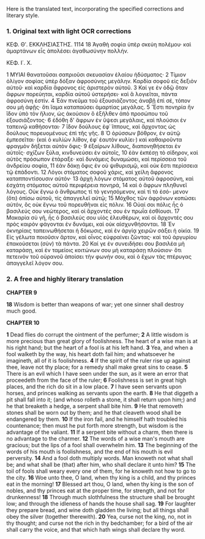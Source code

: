 Here is the translated text, incorporating the specified corrections and literary style.

### 1. Original text with light OCR corrections

ΚΕΦ. Θʹ.                                ΕΚΚΛΗΣΙΑΣΤΗΣ.                             1114
18 Ἀγαθὴ σοφία ὑπὲρ σκεύη πολέμου· καὶ ἁμαρτάνων εἷς ἀπολέσει
ἀγαθωσύνην πολλήν.

ΚΕΦ. Ι΄. Χ.

1 ΜΥΙΑΙ θανατοῦσαι σαπριοῦσι σκευασίαν ἐλαίου ἡδύσματος·
2 Τίμιον ὀλίγον σοφίας ὑπὲρ δόξαν ἀφροσύνης μεγάλην. Καρδία σοφοῦ εἰς δεξιὸν αὐτοῦ· καὶ καρδία ἄφρονος εἰς ἀριστερὸν αὐτοῦ.
3 Καί γε ἐν ὁδῷ ὅταν ἄφρων πορεύηται, καρδία αὐτοῦ ὑστερήσει·
καὶ ἃ λογιεῖται, πάντα ἀφροσύνη ἐστίν.
4 Ἐὰν πνεῦμα τοῦ ἐξουσιάζοντος ἀναβῇ ἐπὶ σέ, τόπον σου μὴ ἀφῇς· ὅτι ἴαμα καταπαύσει ἁμαρτίας μεγάλας.
5 Ἔστι πονηρία ἣν ἴδον ὑπὸ τὸν ἥλιον, ὡς ἀκούσιον ὃ ἐξῆλθεν ἀπὸ προσώπου τοῦ ἐξουσιάζοντος·
6 ἐδόθη δ' ἄφρων ἐν ὕψεσι μεγάλαις, καὶ πλούσιοι ἐν ταπεινῷ καθήσονται·
7 ἴδον δούλους ἐφ᾿ ἵππους, καὶ ἄρχοντας ὡς δούλους πορευομένους ἐπὶ τῆς γῆς.
8 Ὁ ὀρύσσων βόθρον, ἐν αὐτῷ ἐμπεσεῖται· (καὶ ὁ κυλίὼν λίθον, ἐφ᾿ ἑαυτὸν κυλίει·) καὶ καθαιροῦντα φραγμὸν δήξεται αὐτὸν ὄφις·
9 ἐξαίρων λίθους, διαπονηθήσεται ἐν αὐτοῖς· σχίζων ξύλα, κινδυνεύσει ἐν αὐτοῖς,
10 ἐὰν ἐκπέσῃ τὸ σίδηρον, καὶ αὐτὸς πρόσωπον ἐτάραξε· καὶ δυνάμεις δυναμώσει, καὶ περίσσεια τοῦ ἀνδρείου σοφία,
11 ἐὰν δάκῃ ὄφις ἐν οὐ ψιθυρισμῷ, καὶ οὐκ ἔστι περίσσεια τῷ ἐπάδοντι.
12 Λόγοι στόματος σοφοῦ χάρις, καὶ χείλη ἄφρονος καταπποντίσουσιν αὐτόν·
13 ἀρχὴ λόγων στόματος αὐτοῦ ἀφροσύνη, καὶ ἐσχάτη στόματος αὐτοῦ περιφέρεια πονηρά,
14 καὶ ὁ ἄφρων πληθυνεῖ λόγους. Οὐκ ἔγνω ὁ ἄνθρωπος τί τὸ γενησόμενον, καὶ τί τὸ ἐσό- μενον (ὅτι) ὀπίσω αὐτοῦ, τίς ἀπαγγελεῖ αὐτῷ;
15 Μόχθος τῶν ἀφρόνων κοπώσει αὐτόν, ὃς οὐκ ἔγνω τοῦ πορευθῆναι εἰς πόλιν.
16 Οὐαί σοι πόλις ἧς ὁ βασιλεύς σου νεώτερος, καὶ οἱ ἄρχοντές σου ἐν πρωΐα ἐσθίουσι.
17 Μακαρία σὺ γῆ, ἧς ὁ βασιλεύς σου υἱὸς ἐλευθέρων, καὶ οἱ ἄρχοντές σου πρὸς καιρὸν φάγονται ἐν δυνάμει, καὶ οὐκ αἰσχυνθήσονται.
18 Ἐν ὀκνηρίαις ταπεινωθήσεται ἡ δόκωσις, καὶ ἐν ἀργίᾳ χειρῶν σάξει ἡ οἰκία.
19 Εἰς γέλωτα ποιοῦσιν ἄρτον, καὶ οἶνος εὐφραίνει ζῶντας· καὶ τοῦ ἀργυρίου ἐπακούσεται (σὺν) τὰ πάντα.
20 Καί γε ἐν συνειδήσει σου βασιλέα μὴ καταράσῃ, καὶ ἐν ταμείοις κοιτώνων σου μὴ καταράσῃ πλούσιον· ὅτι πετεινὸν τοῦ οὐρανοῦ ἀποίσει τὴν φωνήν σου, καὶ ὁ ἔχων τὰς πτέρυγας ἀπαγγελεῖ λόγον σου.

### 2. A free and highly literary translation

**CHAPTER 9**

**18** Wisdom is better than weapons of war;
    yet one sinner shall destroy much good.

**CHAPTER 10**

**1** Dead flies do corrupt the ointment of the perfumer;
**2** A little wisdom is more precious than great glory of foolishness.
    The heart of a wise man is at his right hand;
    but the heart of a fool is at his left hand.
**3** Yea, and when a fool walketh by the way,
    his heart doth fail him;
    and whatsoever he imagineth, all of it is foolishness.
**4** If the spirit of the ruler rise up against thee,
    leave not thy place;
    for a remedy shall make great sins to cease.
**5** There is an evil which I have seen under the sun,
    as it were an error that proceedeth from the face of the ruler;
**6** Foolishness is set in great high places,
    and the rich do sit in a low place.
**7** I have seen servants upon horses,
    and princes walking as servants upon the earth.
**8** He that diggeth a pit shall fall into it;
    (and whoso rolleth a stone, it shall return upon him;)
    and he that breaketh a hedge, a serpent shall bite him.
**9** He that removeth stones shall be worn out by them;
    and he that cleaveth wood shall be endangered by them.
**10** If the iron fail, and he himself hath troubled his countenance;
    then must he put forth more strength,
    but wisdom is the advantage of the valiant.
**11** If a serpent bite without a charm,
    then there is no advantage to the charmer.
**12** The words of a wise man's mouth are gracious;
    but the lips of a fool shall overwhelm him.
**13** The beginning of the words of his mouth is foolishness,
    and the end of his mouth is evil perversity.
**14** And a fool doth multiply words.
    Man knoweth not what shall be;
    and what shall be (that) after him,
    who shall declare it unto him?
**15** The toil of fools shall weary every one of them,
    for he knoweth not how to go to the city.
**16** Woe unto thee, O land, when thy king is a child,
    and thy princes eat in the morning!
**17** Blessed art thou, O land, when thy king is the son of nobles,
    and thy princes eat at the proper time, for strength,
    and not for drunkenness!
**18** Through much slothfulness the structure shall be brought low;
    and through the idleness of hands the house shall sag.
**19** For laughter they prepare bread,
    and wine doth gladden the living;
    but all things shall obey the silver (together therewith).
**20** Yea, curse not the king, no, not in thy thought;
    and curse not the rich in thy bedchamber;
    for a bird of the air shall carry the voice,
    and that which hath wings shall declare thy word.